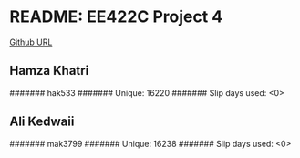 # README: EE422C Project 4
[Github URL](https://github.com/hamzacooly/Proj4)

## Hamza Khatri
####### hak533
####### Unique: 16220
####### Slip days used: <0>

## Ali Kedwaii
####### mak3799
####### Unique: 16238
####### Slip days used: <0>




